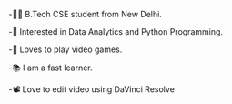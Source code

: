 -🧑‍🎓 B.Tech CSE student from New Delhi.

-📔 Interested in Data Analytics and Python Programming.

-👾 Loves to play video games.

-📚 I am a fast learner.

-📽️ Love to edit video using DaVinci Resolve

<!---
vaibhav09981/vaibhav09981 is a ✨ special ✨ repository because its `README.md` (this file) appears on your GitHub profile.
You can click the Preview link to take a look at your changes.
--->

